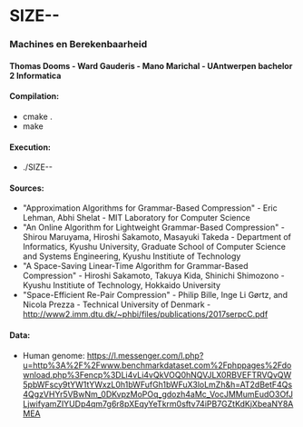 # SIZE--
### Machines en Berekenbaarheid
#### Thomas Dooms - Ward Gauderis - Mano Marichal - UAntwerpen bachelor 2 Informatica

#### Compilation:
 - cmake .
 - make

#### Execution:
 - ./SIZE--

#### Sources:
 - "Approximation Algorithms for Grammar-Based Compression" - Eric Lehman, Abhi Shelat - MIT Laboratory for Computer Science
 - "An Online Algorithm for Lightweight Grammar-Based Compression" - Shirou Maruyama, Hiroshi Sakamoto, Masayuki Takeda - Department of Informatics, Kyushu University, Graduate School of Computer Science and Systems Engineering, Kyushu Institiute of Technology
 - "A Space-Saving Linear-Time Algorithm for Grammar-Based Compression" - Hiroshi Sakamoto, Takuya Kida, Shinichi Shimozono - Kyushu Institiute of Technology, Hokkaido University
 - "Space-Efficient Re-Pair Compression" - Philip Bille, Inge Li Gørtz, and Nicola Prezza - Technical University of Denmark -  http://www2.imm.dtu.dk/~phbi/files/publications/2017serpcC.pdf  

#### Data:
- Human genome: https://l.messenger.com/l.php?u=http%3A%2F%2Fwww.benchmarkdataset.com%2Fphppages%2Fdownload.php%3Fencp%3DLi4vLi4vQkVOQ0hNQVJLX0RBVEFTRVQvQW5pbWFscy9tYW1tYWxzL0h1bWFufGh1bWFuX3loLmZh&h=AT2dBetF4Qs4QgzVHYr5VBwNm_0DKvpzMoPOq_gdozh4aMc_VocJMMumEudO3OfJLjwifyamZIYUDp4qm7g6r8pXEqyYeTkrm0sftv74iPB7GZtKdKjXbeaNY8AMEA
